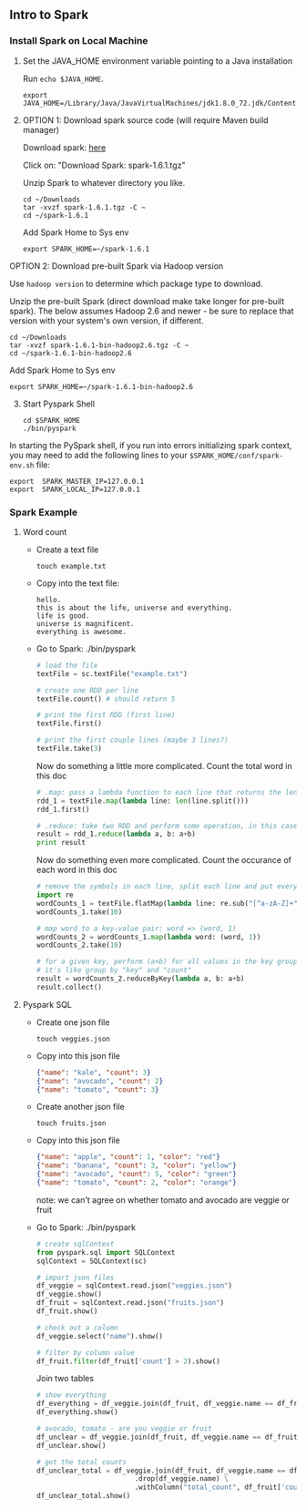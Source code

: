 ## Intro to Spark

### Install Spark on Local Machine

1. Set the JAVA_HOME environment variable pointing to a Java installation

	Run ```echo $JAVA_HOME```.


	```
	export JAVA_HOME=/Library/Java/JavaVirtualMachines/jdk1.8.0_72.jdk/Contents/Home
	```


2. OPTION 1: Download spark source code (will require Maven build manager)

	Download spark: [here](http://spark.apache.org/downloads.html)

	Click on: "Download Spark: spark-1.6.1.tgz"

	Unzip Spark to whatever directory you like.

	```
	cd ~/Downloads
	tar -xvzf spark-1.6.1.tgz -C ~
	cd ~/spark-1.6.1
	```

	Add Spark Home to Sys env

	```
	export SPARK_HOME=~/spark-1.6.1
	```


  OPTION 2: Download pre-built Spark via Hadoop version

  Use ```hadoop version``` to determine which package type to download.

  Unzip the pre-built Spark (direct download make take longer for pre-built spark). The below assumes Hadoop 2.6 and newer - be sure to replace that version with your system's own version, if different.

  ```
  cd ~/Downloads
  tar -xvzf spark-1.6.1-bin-hadoop2.6.tgz -C ~
  cd ~/spark-1.6.1-bin-hadoop2.6
  ```

  Add Spark Home to Sys env

  ```
  export SPARK_HOME=~/spark-1.6.1-bin-hadoop2.6
  ```


3. Start Pyspark Shell

	```
	cd $SPARK_HOME
	./bin/pyspark
	```

  In starting the PySpark shell, if you run into errors initializing spark context, you may need to add the following lines to your `$SPARK_HOME/conf/spark-env.sh` file:

  ```
  export  SPARK_MASTER_IP=127.0.0.1
  export  SPARK_LOCAL_IP=127.0.0.1
  ```


### Spark Example

1. Word count

	- Create a text file

		```
		touch example.txt
		```

	- Copy into the text file:

		```
		hello.
		this is about the life, universe and everything.
		life is good.
		universe is magnificent.
		everything is awesome.
		```

	- Go to Spark: ./bin/pyspark

		```python
		# load the file
		textFile = sc.textFile("example.txt")

		# create one RDD per line
		textFile.count() # should return 5

		# print the first RDD (first line)
		textFile.first()

		# print the first couple lines (maybe 3 lines?)
		textFile.take(3)
		```

		Now do something a little more complicated. Count the total word in this doc

		```python
		# .map: pass a lambda function to each line that returns the length of the line
		rdd_1 = textFile.map(lambda line: len(line.split()))
		rdd_1.first()

		# .reduce: take two RDD and perform some operation, in this case, add up the length of two lines
		result = rdd_1.reduce(lambda a, b: a+b)
		print result
		```

		Now do something even more complicated. Count the occurance of each word in this doc

		```python
		# remove the symbols in each line, split each line and put everything together
		import re
		wordCounts_1 = textFile.flatMap(lambda line: re.sub("[^a-zA-Z]+", " ", line).split())
		wordCounts_1.take(10)

		# map word to a key-value pair: word => (word, 1)
		wordCounts_2 = wordCounts_1.map(lambda word: (word, 1))
		wordCounts_2.take(10)

		# for a given key, perform (a+b) for all values in the key group
		# it's like group by "key" and "count"
		result = wordCounts_2.reduceByKey(lambda a, b: a+b)
		result.collect()
		```


2. Pyspark SQL

	- Create one json file

		```
		touch veggies.json
		```

	- Copy into this json file

		```json
		{"name": "kale", "count": 3}
		{"name": "avocado", "count": 2}
		{"name": "tomato", "count": 3}
		```

	- Create another json file

		```
		touch fruits.json
		```

	- Copy into this json file

		```json
		{"name": "apple", "count": 1, "color": "red"}
		{"name": "banana", "count": 3, "color": "yellow"}
		{"name": "avocado", "count": 5, "color": "green"}
		{"name": "tomato", "count": 2, "color": "orange"}
		```
		note: we can't agree on whether tomato and avocado are veggie or fruit

	- Go to Spark: ./bin/pyspark

		```python
		# create sqlContext
		from pyspark.sql import SQLContext
		sqlContext = SQLContext(sc)

		# import json files
		df_veggie = sqlContext.read.json("veggies.json")
		df_veggie.show()
		df_fruit = sqlContext.read.json("fruits.json")
		df_fruit.show()

		# check out a column
		df_veggie.select("name").show()

		# filter by column value
		df_fruit.filter(df_fruit['count'] > 2).show()
		```

		Join two tables

		```python
		# show everything
		df_everything = df_veggie.join(df_fruit, df_veggie.name == df_fruit.name, 'outer')
		df_everything.show()

		# avocado, tomato - are you veggie or fruit
		df_unclear = df_veggie.join(df_fruit, df_veggie.name == df_fruit.name, 'inner').drop(df_veggie.name)
		df_unclear.show()

		# get the total counts
		df_unclear_total = df_veggie.join(df_fruit, df_veggie.name == df_fruit.name, 'inner') \
								.drop(df_veggie.name) \
								.withColumn("total_count", df_fruit['count'] + df_veggie['count'])
		df_unclear_total.show()
		```


